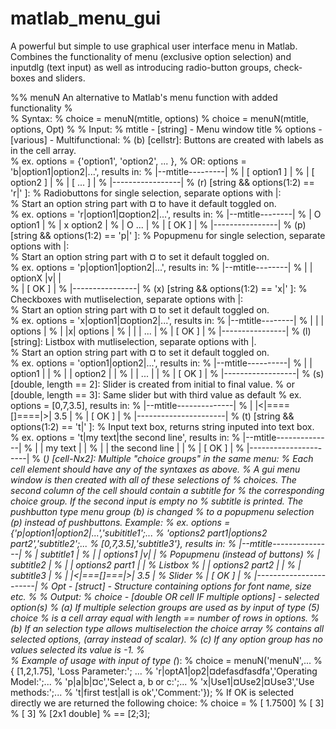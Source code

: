 matlab_menu_gui
===============

A powerful but simple to use graphical user interface menu in Matlab. Combines the functionality of menu (exclusive option selection) and inputdlg (text input) as well as introducing radio-button groups, check-boxes and sliders.

%% menuN An alternative to Matlab's menu function with added functionality
%   
% Syntax:
%  choice = menuN(mtitle, options)
%  choice = menuN(mtitle, options, Opt)
%
% Input:
%  mtitle   - [string]  - Menu window title 
%  options  - [various] - Multifunctional: 
%     (b) [cellstr]: Buttons are created with labels as in the cell array.   
%     ex. options = {'option1', 'option2', ... },
%     OR: options = 'b|option1|option2|...', results in:
%           |--mtitle---------|
%           |  [  option1  ]  |
%           |  [  option2  ]  |
%           |  [    ...    ]  |
%           |-----------------|
%     (r) [string && options(1:2) == 'r|' ]: 
%           Radiobuttons for single selection, separate options with |:      
%           Start an option string part with ¤ to have it default toggled on.    
%     ex. options = 'r|option1|¤option2|...', results in:
%           |--mtitle--------|
%           |  O  option1    |
%           |  x  option2    |
%           |  O     ...     |
%           |  [    OK    ]  |
%           |----------------|
%     (p) [string && options(1:2) == 'p|' ]: 
%           Popupmenu for single selection, separate options with |:      
%           Start an option string part with ¤ to set it default toggled on.    
%     ex. options = 'p|option1|option2|...', results in:
%           |--mtitle--------|
%           |  | optionX |v| |        
%           |  [    OK     ] |
%           |----------------|
%     (x) [string && options(1:2) == 'x|' ]: 
%           Checkboxes with mutliselection, separate options with |:      
%           Start an option string part with ¤ to set it default toggled on.    
%     ex. options = 'x|option1|¤option2|...', results in:
%           |--mtitle--------|
%           | | | options    |
%           | |x| options    |
%           | | |    ...     |
%           | [    OK     ]  |
%           |----------------|
%     (l) [string]: Listbox with mutliselection, separate options with |.    
%           Start an option string part with ¤ to set it default toggled on.    
%     ex. options = 'option1|option2|...', results in: 
%           |--mtitle----------|
%           |  |  option1  |   |
%           |  |  option2  |   |
%           |  |    ...    |   |
%           |  [    OK     ]   |
%           |------------------|
%     (s) [double, length == 2]: Slider is created from initial to final value.
%      or [double, length == 3]: Same slider but with third value as default
%     ex. options = [0,7,3.5], results in: 
%           |--mtitle--------------|
%           | |<|====[]====|>| 3.5 |
%           | [        OK        ] |
%           |----------------------|
%     (t) [string && options(1:2) == 't|' ]:
%           Input text box, returns string inputed into text box. 
%     ex. options = 't|my text|the second line', results in: 
%           |--mtitle--------------|
%           | | my text          | |
%           | | the second line  | |
%           | [        OK        ] |
%           |----------------------|
%     (*) [cell-Nx2]: Multiple "choice groups" in the same menu:
%           Each cell element should have any of the syntaxes as above. 
%           A gui menu window is then created with all of these selections of 
%           choices. The second column of the cell should contain a subtitle for
%           the corresponding choice group. If the second input is empty no 
%           subtitle is printed. The pushbutton type menu group (b) is changed
%           to a popupmenu selection (p) instead of pushbuttons. Example:
%     ex. options = {'p|option1|option2|...','subititle1';...
%                    'options2 part1|options2 part2','subtitle2';...
%                    [0,7,3.5],'subtitle3'}, results in: 
%           |--mtitle---------------|
%           |  subtitle1            |
%           |  | options1     |v|   |        % Popupmenu (instead of buttons)
%           |  subtitle2            |
%           |  | options2 part1 |   |        % Listbox
%           |  | options2 part2 |   |
%           |  subtitle3            |
%           |  |<|===[]===|>| 3.5   |        % Slider
%           |  [       OK       ]   |
%           |-----------------------|
%  Opt    - [struct]  - Structure containing options for font name, size etc.
%
% Output:
%  choice - [double OR cell IF multiple options] - selected option(s)
%     (a) If multiple selection groups are used as by input of type (5) choice 
%         is a cell array equal with length == number of rows in options.
%     (b) If an selection type allows multiselection the choice array
%         contains all selected options, (array instead of scalar).
%     (c) If any option group has no values selected its value is -1.
%  
% Example of usage with input of type (*):
%  choice = menuN('menuN',...
%        {  [1,2,1.75], 'Loss Parameter:';   ...
%           'r|optA1|op2|¤defasdfasdfa','Operating Model:';...
%           'p|a|b|¤c','Select a, b or c:';...
%           'x|Use1|¤Use2|¤Use3','Use methods:';...
%           't|first test|all is ok','Comment:'});
%  If OK is selected directly we are returned the following choice:
%   choice = 
%        [    1.7500]
%        [         3]
%        [         3]
%        [2x1 double] % == [2;3];
